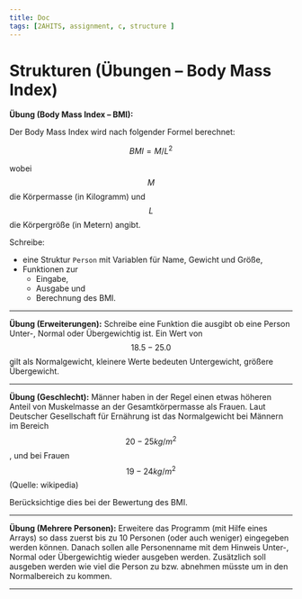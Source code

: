 ```yaml
---
title: Doc
tags: [2AHITS, assignment, c, structure ]
---
```


<script src="https://cdn.mathjax.org/mathjax/latest/MathJax.js?config=TeX-AMS-MML_HTMLorMML" type="text/javascript"></script>

# Strukturen (Übungen – Body Mass Index)

**Übung (Body Mass Index – BMI):**

Der Body Mass Index wird nach folgender Formel berechnet:

$$BMI=M/L^2$$

wobei $$M$$ die Körpermasse (in Kilogramm) und $$L$$ die Körpergröße (in Metern) angibt.

Schreibe:

-  eine Struktur `Person` mit Variablen für Name, Gewicht und Größe,
- Funktionen zur 
  - Eingabe,
  - Ausgabe und
  - Berechnung des BMI.

---

**Übung (Erweiterungen):**
Schreibe eine Funktion die ausgibt ob eine Person Unter-, Normal oder Übergewichtig ist. Ein Wert von $$18.5-25.0$$ gilt als Normalgewicht, kleinere Werte bedeuten Untergewicht, größere Übergewicht.



---

**Übung (Geschlecht):**
Männer haben in der Regel einen etwas höheren Anteil von Muskelmasse an der Gesamtkörpermasse als Frauen. Laut Deutscher Gesellschaft für Ernährung ist das Normalgewicht bei Männern im Bereich $$20-25 kg/m^2$$, und bei Frauen $$19-24 kg/m^2$$ (Quelle: wikipedia)

Berücksichtige dies bei der Bewertung des BMI.



---

**Übung (Mehrere Personen):**
Erweitere das Programm (mit Hilfe eines Arrays) so dass zuerst bis zu 10 Personen (oder auch weniger) eingegeben werden können. Danach sollen alle Personenname mit dem Hinweis Unter-, Normal oder Übergewichtig wieder ausgeben werden. Zusätzlich soll ausgeben werden wie viel die Person zu bzw. abnehmen müsste um in den Normalbereich zu kommen.

---




